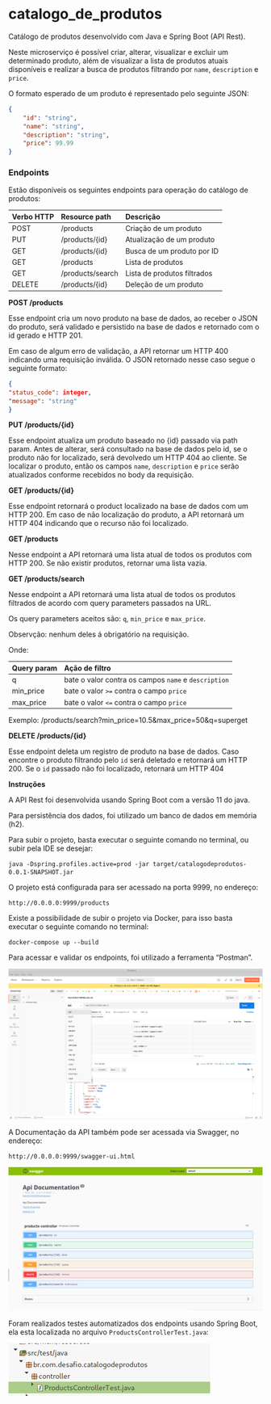 # catalogo_de_produtos

Catálogo de produtos desenvolvido com Java e Spring Boot (API Rest).

Neste microserviço é possível criar, alterar, visualizar e excluir um determinado produto, além de visualizar a lista de produtos atuais disponíveis e realizar a busca de produtos filtrando por `name`, `description` e `price`.

O formato esperado de um produto é representado pelo seguinte JSON:

```json
{
    "id": "string",
    "name": "string",
    "description": "string",
    "price": 99.99
}
```

### Endpoints

Estão disponíveis os seguintes endpoints para operação do catálogo de produtos:

|   **Verbo HTTP**   |  **Resource path**  |    **Descrição**            |
| :---               | :---                | :---                        |
| POST               | /products           | Criação de um produto       |
| PUT	             | /products/{id}      | Atualização de um produto   |
| GET                | /products/{id}      | Busca de um produto por ID  |
| GET	             | /products           | Lista de produtos           |
| GET                | /products/search    | Lista de produtos filtrados |
| DELETE	         | /products/{id}      | Deleção de um produto       |

**POST /products**

Esse endpoint cria um novo produto na base de dados, ao receber o JSON do produto, será validado e persistido na base de dados e retornado com o id gerado e HTTP 201.

Em caso de algum erro de validação, a API retornar um HTTP 400 indicando uma requisição inválida. O JSON retornado nesse caso segue o seguinte formato:

```json
{
"status_code": integer,
"message": "string"
}
```

**PUT /products/{id}**

Esse endpoint atualiza um produto baseado no {id} passado via path param. Antes de alterar, será consultado na base de dados pelo id, se o produto não for localizado, será devolvedo um HTTP 404 ao cliente. Se localizar o produto, então os campos `name`, `description` e `price` serão atualizados conforme recebidos no body da requisição.

**GET /products/{id}**

Esse endpoint retornará o product localizado na base de dados com um HTTP 200. Em caso de não localização do produto, a API retornará um HTTP 404 indicando que o recurso não foi localizado.

**GET /products**

Nesse endpoint a API retornará uma lista atual de todos os produtos com HTTP 200. Se não existir produtos, retornar uma lista vazia.

**GET /products/search**

Nesse endpoint a API retornará uma lista atual de todos os produtos filtrados de acordo com query parameters passados na URL.

Os query parameters aceitos são: `q`, `min_price` e `max_price`.

Observção: nenhum deles á obrigatório na requisição.

Onde:

|   **Query param**   |  **Ação de filtro**                                  |
| :---                | :---                                                 |
| q                   | bate o valor contra os campos `name` e `description` |
| min_price	          | bate o valor `>=` contra o campo `price`             |
| max_price           | bate o valor `<=` contra o campo `price`             |

Exemplo: /products/search?min_price=10.5&max_price=50&q=superget

**DELETE /products/{id}**

Esse endpoint deleta um registro de produto na base de dados. Caso encontre o produto filtrando pelo `id` será deletado e retornará um HTTP 200. Se o `id` passado não foi localizado, retornará um HTTP 404

**Instruções**

A API Rest foi desenvolvida usando Spring Boot com a versão 11 do java.

Para persistência dos dados, foi utilizado um banco de dados em memória (h2).

Para subir o projeto, basta executar o seguinte comando no terminal, ou subir pela IDE se desejar:

```shell
java -Dspring.profiles.active=prod -jar target/catalogodeprodutos-0.0.1-SNAPSHOT.jar
```

O projeto está configurada para ser acessado na porta 9999, no endereço:

```shell
http://0.0.0.0:9999/products
```

Existe a possibilidade de subir o projeto via Docker, para isso basta executar o seguinte comando no terminal:

```shell
docker-compose up --build
```

Para acessar e validar os endpoints, foi utilizado a ferramenta “Postman”.

![Screenshot](postman-1.png)

A Documentação da API também pode ser acessada via Swagger, no endereço:

```shell
http://0.0.0.0:9999/swagger-ui.html
```

![Screenshot](screenshot-1.png)

Foram realizados testes automatizados dos endpoints usando Spring Boot, ela esta localizada no arquivo `ProductsControllerTest.java`:

![Screenshot](automated-testing-1.png)


